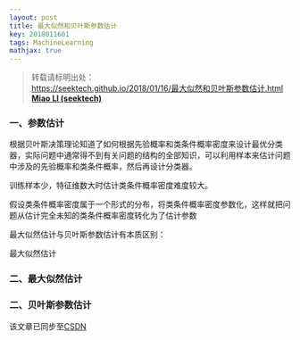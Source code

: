 ```yaml
---
layout: post
title: 最大似然和贝叶斯参数估计
key: 2018011601
tags: MachineLearning
mathjax: true
---
```


>转载请标明出处：  
>https://seektech.github.io/2018/01/16/最大似然和贝叶斯参数估计.html [**Miao LI (seektech)**](https://seektech.github.io/2018/01/16/最大似然和贝叶斯参数估计.html)

### [](#header-1)一、参数估计

根据贝叶斯决策理论知道了如何根据先验概率和类条件概率密度来设计最优分类器，实际问题中通常得不到有关问题的结构的全部知识，可以利用样本来估计问题中涉及的先验概率和类条件概率，然后再设计分类器。

训练样本少，特征维数大时估计类条件概率密度难度较大。

假设类条件概率密度属于一个形式的分布，将类条件概率密度参数化，这样就把问题从估计完全未知的类条件概率密度转化为了估计参数

最大似然估计与贝叶斯参数估计有本质区别：

最大似然估计

### [](#header-2)二、最大似然估计



### [](#header-3)二、贝叶斯参数估计

该文章已同步至[CSDN](http://blog.csdn.net/u013413471/article/)  
